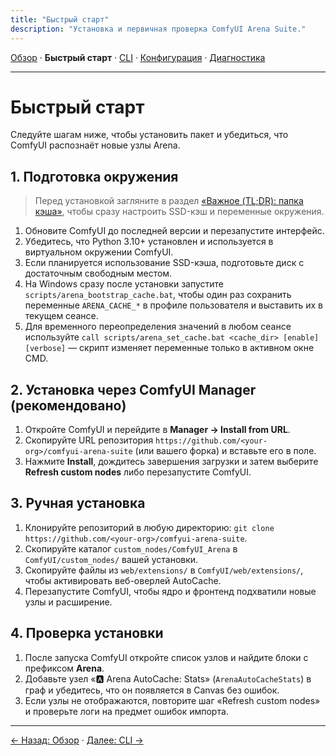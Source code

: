 ```yaml
---
title: "Быстрый старт"
description: "Установка и первичная проверка ComfyUI Arena Suite."
---
```


[Обзор](index.md) · **Быстрый старт** · [CLI](cli.md) · [Конфигурация](config.md) · [Диагностика](troubleshooting.md)

---

# Быстрый старт

Следуйте шагам ниже, чтобы установить пакет и убедиться, что ComfyUI распознаёт новые узлы Arena.

## 1. Подготовка окружения
> Перед установкой загляните в раздел [«Важное (TL;DR): папка кэша»](index.md#важное-tldr-папка-кэша), чтобы сразу настроить SSD-кэш и переменные окружения.
1. Обновите ComfyUI до последней версии и перезапустите интерфейс.
2. Убедитесь, что Python 3.10+ установлен и используется в виртуальном окружении ComfyUI.
3. Если планируется использование SSD-кэша, подготовьте диск с достаточным свободным местом.
4. На Windows сразу после установки запустите `scripts/arena_bootstrap_cache.bat`, чтобы один раз сохранить переменные `ARENA_CACHE_*` в профиле пользователя и выставить их в текущем сеансе.
5. Для временного переопределения значений в любом сеансе используйте `call scripts/arena_set_cache.bat <cache_dir> [enable] [verbose]` — скрипт изменяет переменные только в активном окне CMD.

## 2. Установка через ComfyUI Manager (рекомендовано)
1. Откройте ComfyUI и перейдите в **Manager → Install from URL**.
2. Скопируйте URL репозитория `https://github.com/<your-org>/comfyui-arena-suite` (или вашего форка) и вставьте его в поле.
3. Нажмите **Install**, дождитесь завершения загрузки и затем выберите **Refresh custom nodes** либо перезапустите ComfyUI.

## 3. Ручная установка
1. Клонируйте репозиторий в любую директорию: `git clone https://github.com/<your-org>/comfyui-arena-suite`.
2. Скопируйте каталог `custom_nodes/ComfyUI_Arena` в `ComfyUI/custom_nodes/` вашей установки.
3. Скопируйте файлы из `web/extensions/` в `ComfyUI/web/extensions/`, чтобы активировать веб-оверлей AutoCache.
4. Перезапустите ComfyUI, чтобы ядро и фронтенд подхватили новые узлы и расширение.

## 4. Проверка установки
1. После запуска ComfyUI откройте список узлов и найдите блоки с префиксом **Arena**.
2. Добавьте узел «🅰️ Arena AutoCache: Stats» (`ArenaAutoCacheStats`) в граф и убедитесь, что он появляется в Canvas без ошибок.
3. Если узлы не отображаются, повторите шаг «Refresh custom nodes» и проверьте логи на предмет ошибок импорта.

---

[← Назад: Обзор](index.md) · [Далее: CLI →](cli.md)
